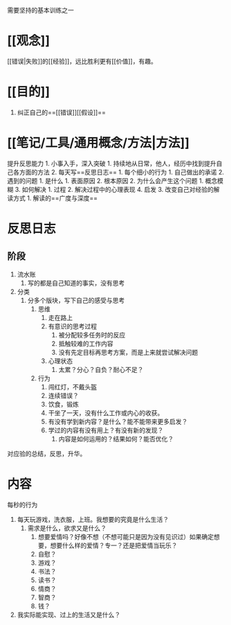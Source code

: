 需要坚持的基本训练之一
# [[观念]]
[[错误|失败]]的[[经验]]，远比胜利更有[[价值]]，有趣。
# [[目的]]
1. 纠正自己的==[[错误]][[假设]]==
# [[笔记/工具/通用概念/方法|方法]]
提升反思能力
	1. 小事入手，深入突破
		1. 持续地从日常，他人，经历中找到提升自己各方面的方法
		2. 每天写==反思日志==
			1. 每个细小的行为
				1. 自己做出的承诺
			2. 遇到的问题
				1. 是什么
					1. 表面原因
					2. 根本原因
				2. 为什么会产生这个问题
					1. 概念模糊
				3. 如何解决
					1. 过程
					2. 解决过程中的心理表现
				4. 启发
		3. 改变自己对经验的解读方式
			1. 解读的==广度与深度==
# 反思日志
## 阶段
1. 流水账
	1. 写的都是自己知道的事实，没有思考
2. 分类
	1. 分多个版块，写下自己的感受与思考
		1. 思维
			1. 走在路上
			2. 有意识的思考过程
				1. 被分配较多任务时的反应
				2. 抵触较难的工作内容
				3. 没有先定目标再思考方案，而是上来就尝试解决问题
			3. 心理状态
				1. 太累？分心？自负？耐心不足？
		2. 行为
			1. 闯红灯，不戴头盔
			2. 连续错误？
			3. 饮食，锻炼
			4. 干坐了一天，没有什么工作或内心的收获。
			5. 有没有学到新内容？是什么？能不能带来更多启发？
			6. 学过的内容有没有用上？有没有新的发现？
				1. 内容是如何运用的？结果如何？能否优化？

对应验的总结，反思，升华。
# 内容
每秒的行为
1. 每天玩游戏，洗衣服，上班。我想要的究竟是什么生活？
	1. 需求是什么，欲求又是什么？
		1. 想要爱情吗？好像不想（不想可能只是因为没有见识过）如果确定想要，想要什么样的爱情？专一？还是把爱情当玩乐？
		2. 自慰？
		3. 游戏？
		4. 书法？
		5. 读书？
		6. 情商？
		7. 智商？
		8. 钱？
2. 我实际能实现、过上的生活又是什么？